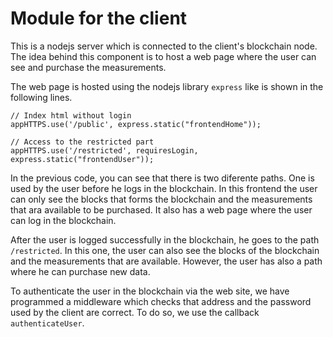 # Module for the client
This is a nodejs server which is connected to the client's blockchain node. The idea behind this component is to host a web page where the user can see and purchase the measurements.

The web page is hosted using the nodejs library ```express``` like is shown in the following lines.

````
// Index html without login
appHTTPS.use('/public', express.static("frontendHome"));

// Access to the restricted part
appHTTPS.use('/restricted', requiresLogin,  express.static("frontendUser"));
````

In the previous code, you can see that there is two diferente paths. One is used by the user before he logs in the blockchain.  In this frontend the user can only see the blocks that forms the blockchain and the measurements that ara available to be purchased. It also has a web page where the user can log in the blockchain.

After the user is logged successfully in the blockchain, he goes to the path ````/restricted````. In this one, the user can also see the blocks of the blockchain and the measurements that are available. However, the user has also a path where he can purchase new data.

To authenticate the user in the blockchain via the web site, we have programmed a middleware which checks that address and the password used by the client are correct. To do so, we use the callback ````authenticateUser````. 

